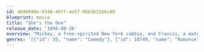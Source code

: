 ```yaml
---
id: 4040990e-9348-45ff-ae57-96b3b3266c8b
blueprint: movie
title: "She's the One"
release_date: '1996-08-26'
overview: "Mickey, a free-spirited New York cabbie, and Francis, a materialistic Wall Street stockbroker, are extremely competitive and confused about women as a result of their father's influence. Though they disagree about everything, they have one thing in common: Mickey's ex-fiance Heather is Francis's secret love. Though both brothers have beautiful wives, Heather triggers their longtime sibling rivalry"
genres: '[{"id": 35, "name": "Comedy"}, {"id": 10749, "name": "Romance"}]'
---
```

